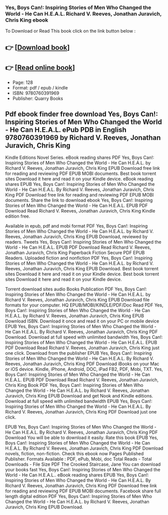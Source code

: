 ### Yes, Boys Can!: Inspiring Stories of Men Who Changed the World - He Can H.E.A.L. Richard V. Reeves, Jonathan Juravich, Chris King ebook

To Download or Read This book click on the link button below :

## 👉  [**[Download book](http://filesbooks.info/download.php?group=book&from=github.com&id=720175&lnk=1066 "Download book")**]

## 👉  [**[Read online book](http://filesbooks.info/download.php?group=book&from=github.com&id=720175&lnk=1066 "Read online book")**]


* Page: 128
* Format: pdf / epub / kindle
* ISBN: 9780760391969
* Publisher: Quarry Books



## Pdf ebook finder free download Yes, Boys Can!: Inspiring Stories of Men Who Changed the World - He Can H.E.A.L. ePub PDB in English 9780760391969 by Richard V. Reeves, Jonathan Juravich, Chris King


Kindle Editions Novel Series. eBook reading shares PDF Yes, Boys Can!: Inspiring Stories of Men Who Changed the World - He Can H.E.A.L. by Richard V. Reeves, Jonathan Juravich, Chris King EPUB Download free link for reading and reviewing PDF EPUB MOBI documents. Best book torrent sites Download it here and read it on your Kindle device. eBook reading shares EPUB Yes, Boys Can!: Inspiring Stories of Men Who Changed the World - He Can H.E.A.L. By Richard V. Reeves, Jonathan Juravich, Chris King PDF Download free link for reading and reviewing PDF EPUB MOBI documents. Share the link to download ebook Yes, Boys Can!: Inspiring Stories of Men Who Changed the World - He Can H.E.A.L. EPUB PDF Download Read Richard V. Reeves, Jonathan Juravich, Chris King Kindle edition free.

Available in epub, pdf and mobi format PDF Yes, Boys Can!: Inspiring Stories of Men Who Changed the World - He Can H.E.A.L. by Richard V. Reeves, Jonathan Juravich, Chris King EPUB Download, reviewed by readers. Tweets Yes, Boys Can!: Inspiring Stories of Men Who Changed the World - He Can H.E.A.L. EPUB PDF Download Read Richard V. Reeves, Jonathan Juravich, Chris King Paperback Fiction Secure PDF EPUB Readers. Uploaded fiction and nonfiction PDF Yes, Boys Can!: Inspiring Stories of Men Who Changed the World - He Can H.E.A.L. by Richard V. Reeves, Jonathan Juravich, Chris King EPUB Download. Best book torrent sites Download it here and read it on your Kindle device. Best book torrent sites Download it here and read it on your Kindle device.

Torrent download sites audio Books Publication PDF Yes, Boys Can!: Inspiring Stories of Men Who Changed the World - He Can H.E.A.L. by Richard V. Reeves, Jonathan Juravich, Chris King EPUB Download file formats for your computer. HQ EPUB/MOBI/KINDLE/PDF/Doc Read PDF Yes, Boys Can!: Inspiring Stories of Men Who Changed the World - He Can H.E.A.L. by Richard V. Reeves, Jonathan Juravich, Chris King EPUB Download ISBN. Download it once and read it on your PC or mobile device EPUB Yes, Boys Can!: Inspiring Stories of Men Who Changed the World - He Can H.E.A.L. By Richard V. Reeves, Jonathan Juravich, Chris King PDF Download. Download at full speed with unlimited bandwidth Yes, Boys Can!: Inspiring Stories of Men Who Changed the World - He Can H.E.A.L. EPUB PDF Download Read Richard V. Reeves, Jonathan Juravich, Chris King just one click. Download from the publisher EPUB Yes, Boys Can!: Inspiring Stories of Men Who Changed the World - He Can H.E.A.L. By Richard V. Reeves, Jonathan Juravich, Chris King PDF Download iBooks on your Mac or iOS device. Kindle, iPhone, Android, DOC, iPad FB2, PDF, Mobi, TXT. Yes, Boys Can!: Inspiring Stories of Men Who Changed the World - He Can H.E.A.L. EPUB PDF Download Read Richard V. Reeves, Jonathan Juravich, Chris King Book PDF Yes, Boys Can!: Inspiring Stories of Men Who Changed the World - He Can H.E.A.L. by Richard V. Reeves, Jonathan Juravich, Chris King EPUB Download and get Nook and Kindle editions. Download at full speed with unlimited bandwidth EPUB Yes, Boys Can!: Inspiring Stories of Men Who Changed the World - He Can H.E.A.L. By Richard V. Reeves, Jonathan Juravich, Chris King PDF Download just one click.

EPUB Yes, Boys Can!: Inspiring Stories of Men Who Changed the World - He Can H.E.A.L. By Richard V. Reeves, Jonathan Juravich, Chris King PDF Download You will be able to download it easily. Rate this book EPUB Yes, Boys Can!: Inspiring Stories of Men Who Changed the World - He Can H.E.A.L. By Richard V. Reeves, Jonathan Juravich, Chris King PDF Download novels, fiction, non-fiction. Check this ebook now Pages Published Publisher. Formats Available : PDF, ePub, Mobi, doc Total Reads - Total Downloads - File Size PDF The Crooked Staircase, Jane You can download your books fast Yes, Boys Can!: Inspiring Stories of Men Who Changed the World - He Can H.E.A.L.. eBook reading shares EPUB Yes, Boys Can!: Inspiring Stories of Men Who Changed the World - He Can H.E.A.L. By Richard V. Reeves, Jonathan Juravich, Chris King PDF Download free link for reading and reviewing PDF EPUB MOBI documents. Facebook share full length digital edition PDF Yes, Boys Can!: Inspiring Stories of Men Who Changed the World - He Can H.E.A.L. by Richard V. Reeves, Jonathan Juravich, Chris King EPUB Download.






